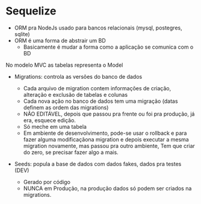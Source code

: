 # Sequelize
- ORM pra NodeJs usado para bancos relacionais (mysql, postegres, sqlite)
- ORM é uma forma de abstrair um BD
  - Basicamente é mudar a forma como a aplicação se comunica com o BD

No modelo MVC as tabelas representa o Model 
- Migrations: controla as versões do banco de dados
    - Cada arquivo de migration contem informações de criação, alteração e exclusão de tabelas e colunas
    - Cada nova ação no banco de dados tem uma migração (datas definem as ordem das migrations)
    - NÃO EDITÁVEL, depois que passou pra frente ou foi pra produção, já era, esquece edição.
    - Só meche em uma tabela
    - Em ambiente de desenvolvimento, pode-se usar o rollback e para fazer alguma modificaçãona migration e depois executar a mesma migration novamente, mas passou pra outro ambiente, Tem que criar do zero, se precisar fazer algo a mais.

- Seeds: popula a base de dados com dados fakes, dados pra testes (DEV)
  - Gerado por código
  - NUNCA em Produção, na produção dados só podem ser criados na migrations.